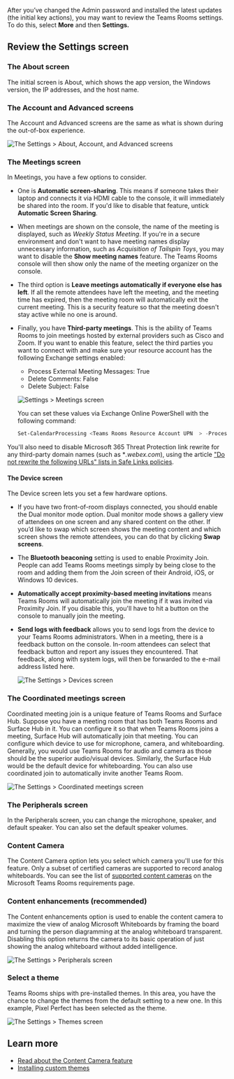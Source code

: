 After you’ve changed the Admin password and installed the latest updates (the initial key actions), you may want to review the Teams Rooms settings. To do this, select **More** and then **Settings.**

## Review the Settings screen

### The About screen

The initial screen is About, which shows the app version, the Windows version, the IP addresses, and the host name.

### The Account and Advanced screens

The Account and Advanced screens are the same as what is shown during the out-of-box experience.

![The Settings > About, Account, and Advanced screens](../media/settings-about.png)

### The Meetings screen

In Meetings, you have a few options to consider.
 
- One is **Automatic screen-sharing**. This means if someone takes their laptop and connects it via HDMI cable to the console, it will immediately be shared into the room. If you'd like to disable that feature, untick **Automatic Screen Sharing**.

- When meetings are shown on the console, the name of the meeting is displayed, such as *Weekly Status Meeting*. If you're in a secure environment and don't want to have meeting names display unnecessary information, such as *Acquisition of Tailspin Toys*, you may want to disable the **Show meeting names** feature. The Teams Rooms console will then show only the name of the meeting organizer on the console.

- The third option is **Leave meetings automatically if everyone else has left**. If all the remote attendees have left the meeting, and the meeting time has expired, then the meeting room will automatically exit the current meeting. This is a security feature so that the meeting doesn't stay active while no one is around.
 
- Finally, you have **Third-party meetings**. This is the ability of Teams Rooms to join meetings hosted by external providers such as Cisco and Zoom. If you want to enable this feature, select the third parties you want to connect with and make sure your resource account has the following Exchange settings enabled:

  - Process External Meeting Messages: True 
  - Delete Comments: False 
  - Delete Subject: False

   ![Settings > Meetings screen](../media/settings-meetings.png)

   You can set these values via Exchange Online PowerShell with the following command:

   ```powershell
   Set-CalendarProcessing <Teams Rooms Resource Account UPN  > -ProcessExternalMeetingMessages $True -DeleteComments $False -DeleteSubject $False
   ```

You'll also need to disable Microsoft 365 Threat Protection link rewrite for any third-party domain names (such as **.webex.com*), using the article ["Do not rewrite the following URLs" lists in Safe Links policies](/microsoft-365/security/office-365-security/atp-safe-links?view=o365-worldwide#do-not-rewrite-the-following-urls-lists-in-safe-links-policies).


#### The Device screen

The Device screen lets you set a few hardware options. 

- If you have two front-of-room displays connected, you should enable the Dual monitor mode option. Dual monitor mode shows a gallery view of attendees on one screen and any shared content on the other. If you’d like to swap which screen shows the meeting content and which screen shows the remote attendees, you can do that by clicking **Swap screens**.

- The **Bluetooth beaconing** setting is used to enable Proximity Join. People can add Teams Rooms meetings simply by being close to the room and adding them from the Join screen of their Android, iOS, or Windows 10 devices.

- **Automatically accept proximity-based meeting invitations** means Teams Rooms will automatically join the meeting if it was invited via Proximity Join. If you disable this, you'll have to hit a button on the console to manually join the meeting.

- **Send logs with feedback** allows you to send logs from the device to your Teams Rooms administrators. When in a meeting, there is a feedback button on the console. In-room attendees can select that feedback button and report any issues they encountered. That feedback, along with system logs, will then be forwarded to the e-mail address listed here.

   ![The Settings > Devices screen](../media/settings-device.png)

### The Coordinated meetings screen

Coordinated meeting join is a unique feature of Teams Rooms and Surface Hub. Suppose you have a meeting room that has both Teams Rooms and Surface Hub in it. You can configure it so that when Teams Rooms joins a meeting, Surface Hub will automatically join that meeting. You can configure which device to use for microphone, camera, and whiteboarding. Generally, you would use Teams Rooms for audio and camera as those should be the superior audio/visual devices. Similarly, the Surface Hub would be the default device for whiteboarding. You can also use coordinated join to automatically invite another Teams Room. 

![The Settings > Coordinated meetings screen](../media/coordinated-meetings.png)

### The Peripherals screen

In the Peripherals screen, you can change the microphone, speaker, and default speaker. You can also set the default speaker volumes.

### Content Camera

The Content Camera option lets you select which camera you'll use for this feature. Only a subset of certified cameras are supported to record analog whiteboards. You can see the list of [supported content cameras](/MicrosoftTeams/rooms/requirements#certified-firmware-versions-for-usb-audio-and-video-peripherals) on the Microsoft Teams Rooms requirements page. 

### Content enhancements (recommended)

The Content enhancements option is used to enable the content camera to maximize the view of analog Microsoft Whiteboards by framing the board and turning the person diagramming at the analog whiteboard transparent. Disabling this option returns the camera to its basic operation of just showing the analog whiteboard without added intelligence.

![The Settings > Peripherals screen](../media/peripherals.png)

### Select a theme

Teams Rooms ships with pre-installed themes. In this area, you have the chance to change the themes from the default setting to a new one. In this example, Pixel Perfect has been selected as the theme. 

![The Settings > Themes screen](../media/themes.png)

## Learn more

- [Read about the Content Camera feature](/MicrosoftTeams/rooms/content-camera?azure-portal=true)
- [Installing custom themes](/microsoftteams/rooms/xml-config-file#custom-theme-images)
